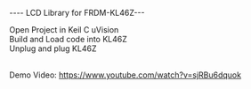 ---- LCD Library for FRDM-KL46Z---

Open Project in Keil C uVision<br>
Build and Load code into KL46Z<br>
Unplug and plug KL46Z<br><br>

Demo Video: https://www.youtube.com/watch?v=sjRBu6dquok
